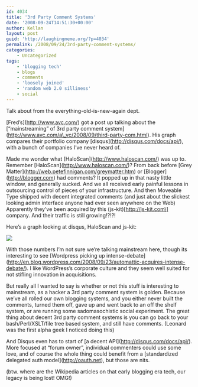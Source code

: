 ```yaml
---
id: 4034
title: '3rd Party Comment Systems'
date: '2008-09-24T14:51:30+00:00'
author: Kellan
layout: post
guid: 'http://laughingmeme.org/?p=4034'
permalink: /2008/09/24/3rd-party-comment-systems/
categories:
    - Uncategorized
tags:
    - 'blogging tech'
    - blogs
    - comments
    - 'loosely joined'
    - 'random web 2.0 silliness'
    - social
---
```


Talk about from the everything-old-is-new-again dept.

\[Fred’s\](http://www.avc.com/) got a post up talking about the \[“mainstreaming” of 3rd party comment system\](http://www.avc.com/a\_vc/2008/09/third-party-com.html). His graph compares their portfolio company \[disqus\](http://disqus.com/docs/api/), with a bunch of companies I’ve never heard of.

Made me wonder what \[HaloScan\](http://www.haloscan.com/) was up to. Remember \[HaloScan\](http://www.haloscan.com/)? From back before \[Grey Matter\](http://web.petefinnigan.com/greymatter.htm) or \[Blogger\](http://blogger.com) had comments? It popped up in that nasty little window, and generally sucked. And we all received early painful lessons in outsourcing control of pieces of your infrastructure. And then Moveable Type shipped with decent integrated comments (and just about the slickest looking admin interface anyone had ever seen anywhere on the Web) Apparently they’ve been acquired by this (js-kit)\[http://js-kit.com\] company. And their traffic is still growing!?!?!

Here’s a graph looking at disqus, HaloScan and js-kit:

[![](http://grapher.compete.com/haloscan.com+disqus.com+js-kit.com_uv_460.png)](http://grapher.compete.com/haloscan.com+disqus.com+js-kit.com?metric=uv)

With those numbers I’m not sure we’re talking mainstream here, though its interesting to see \[Wordpress picking up intense-debate\](http://en.blog.wordpress.com/2008/09/23/automattic-acquires-intense-debate/). I like WordPress’s corporate culture and they seem well suited for not stifling innovation in acquisitions.

But really all I wanted to say is whether or not this stuff is interesting to mainstream, as a hacker a 3rd party comment system is golden. Because we’ve all rolled our own blogging systems, and you either never built the comments, turned them off, gave up and went back to an off the shelf system, or are running some sadomasochistic social experiment. The great thing about decent 3rd party comment systems is you can go back to your bash/Perl/XSLT/file tree based system, and still have comments. (Leonard was the first alpha geek I noticed doing this)

And Disqus even has to start of \[a decent API\](http://disqus.com/docs/api/). More focused at “forum owner”, individual commenters could use some love, and of course the whole thing could benefit from a \[standardized delegated auth model\](http://oauth.net), but those are nits.

(btw. where are the Wikipedia articles on that early blogging era tech, our legacy is being lost! OMG!)